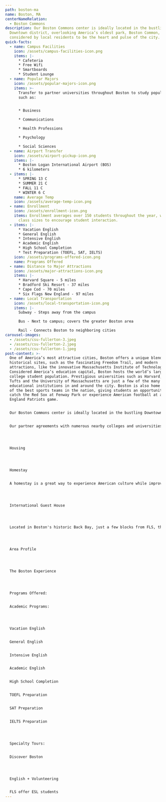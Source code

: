 ```yaml
---
path: boston-ma
name: Boston, MA
centerNameRelation:
  - Boston Commons
description: Our Boston Commons center is ideally located in the bustling
  Downtown district, overlooking America’s oldest park, Boston Common,
  considered by local residents to be the heart and pulse of the city.
quick-facts:
  - name: Campus Facilities
    icon: /assets/campus-facilities-icon.png
    items: |-
      * Cafeteria
      * Free Wifi
      * Smartboards
      * Student Lounge
  - name: Popular Majors
    icon: /assets/popular-majors-icon.png
    items: >-
      Transfer to partner universities throughout Boston to study popular majors
      such as:


      * Business

      * Communications

      * Health Professions

      * Psychology

      * Social Sciences
  - name: Airport Transfer
    icon: /assets/airport-pickup-icon.png
    items: |-
      * Boston Logan International Airport (BOS)
      * 6 kilometers
  - items: |-
      * SPRING 13 C
      * SUMMER 21 C
      * FALL 11 C
      * WINTER 6 C
    name: Average Temp
    icon: /assets/average-temp-icon.png
  - name: Enrollment
    icon: /assets/enrollment-icon.png
    items: Enrollment averages over 150 students throughout the year, with small
      class sizes to encourage student interaction.
  - items: |-
      * Vacation English
      * General English
      * Intensive English
      * Academic English
      * High School Completion
      * Test Preparation (TOEFL, SAT, IELTS)
    icon: /assets/programs-offered-icon.png
    name: Programs Offered
  - name: Distance to Major Attractions
    icon: /assets/major-attractions-icon.png
    items: |-
      * Harvard Square - 5 miles
      * Bradford Ski Resort - 37 miles
      * Cape Cod - 70 miles
      * Six Flags New England - 97 miles
  - name: Local Transportation
    icon: /assets/local-transportation-icon.png
    items: |-
      Subway - Steps away from the campus

      Bus - Next to campus; covers the greater Boston area

      Rail - Connects Boston to neighboring cities
carousel-images:
  - /assets/csu-fullerton-3.jpeg
  - /assets/csu-fullerton-2.jpeg
  - /assets/csu-fullerton-1.jpeg
post-content: >-
  One of America’s most attractive cities, Boston offers a unique blend of
  historical sites, such as the fascinating Freedom Trail, and modern
  attractions, like the innovative Massachusetts Institute of Technology.
  Considered America’s education capital, Boston hosts the world’s largest
  college student population. Prestigious universities such as Harvard, MIT,
  Tufts and the University of Massachusetts are just a few of the many
  educational institutions in and around the city. Boston is also home to some
  of the best sports teams in the nation, giving students an opportunity to
  catch the Red Sox at Fenway Park or experience American football at a New
  England Patriots game.


  Our Boston Commons center is ideally located in the bustling Downtown district, overlooking America’s oldest park, Boston Common, considered by local residents to be the heart and pulse of the city. Students can step outside to hop on the subway at centrally located Park Street station or stroll across the park for picturesque views of the Massachusetts State House.


  Our partner agreements with numerous nearby colleges and universities give students many options for pursuing a Bachelor’s or Master’s degree after completing their studies at Boston Commons.




  Housing




  Homestay


  A homestay is a great way to experience American culture while improving your English ability!  All of our centers offer homestay accommodation with American families individually selected by FLS.  With your host family you'll learn about American daily life, practice English on a regular basis, and participate in many aspects of American culture that visitors often don't get to see.  (Twin and Single options available).




  International Guest House




  Located in Boston's historic Back Bay, just a few blocks from FLS, the International Guest House (IGH) offers shared accommodation with private bathrooms.  The is located near many of Boston's unique attractions, including Boston Common park, Newbury Street shopping, and the Boston Public Library.  The dining room provides a daily buffet-style breakfast and dinner.  Other common areas include a study room, TV room, and social room.




  Area Profile




  The Boston Experience




  Programs Offered:


  Academic Programs:




  Vacation English


  General English


  Intensive English


  Academic English


  High School Completion


  TOEFL Preparation


  SAT Preparation


  IELTS Preparation




  Specialty Tours:


  Discover Boston




  English + Volunteering


  FLS offer ESL students
---
```


